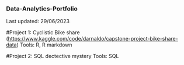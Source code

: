 ### Data-Analytics-Portfolio
Last updated: 29/06/2023 

#Project 1: Cyclistic Bike share (https://www.kaggle.com/code/darnaldo/capstone-project-bike-share-data)
Tools: R, R markdown

#Project 2: SQL dectective mystery
Tools: SQL
